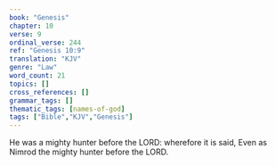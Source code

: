 ```yaml
---
book: "Genesis"
chapter: 10
verse: 9
ordinal_verse: 244
ref: "Genesis 10:9"
translation: "KJV"
genre: "Law"
word_count: 21
topics: []
cross_references: []
grammar_tags: []
thematic_tags: [names-of-god]
tags: ["Bible","KJV","Genesis"]
---
```

He was a mighty hunter before the LORD: wherefore it is said, Even as Nimrod the mighty hunter before the LORD.
